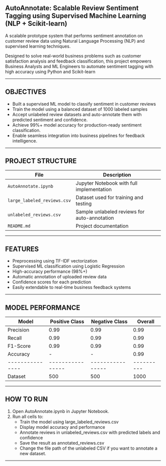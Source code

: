 ## AutoAnnotate: Scalable Review Sentiment Tagging using Supervised Machine Learning (NLP + Scikit-learn)

A scalable prototype system that performs sentiment annotation on customer review data using Natural Language Processing (NLP) and supervised learning techniques. 

Designed to solve real-world business problems such as customer satisfaction analysis and feedback classification, this project empowers Business Analysts and ML Engineers to automate sentiment tagging with high accuracy using Python and Scikit-learn

---

## OBJECTIVES

- Built a supervised ML model to classify sentiment in customer reviews
- Train the model using a balanced dataset of 1000 labeled samples
- Accept unlabeled review datasets and auto-annotate them with predicted sentiment and confidence.
- Achieve 99%+ model accuracy for production-ready sentiment classification.
- Enable seamless integration into business pipelines for feedback intelligence.

---

## PROJECT STRUCTURE

|              File                       |                   Description                |
|-----------------------------------------|----------------------------------------------|
| `AutoAnnotate.ipynb`                    | Jupyter Notebook with full implementation    |
| `large_labeled_reviews.csv`             | Dataset used for training and testing        |
| `unlabeled_reviews.csv`                 | Sample unlabeled reviews for auto-annotation |
| `README.md`                             | Project documentation                        |


---

## FEATURES

-  Preprocessing using TF-IDF vectorization
-  Supervised ML classification using Logistic Regression
-  High-accuracy performance (98%+)
-  Automatic annotation of uploaded review data
-  Confidence scores for each prediction
-  Easily extendable to real-time business feedback systems

---

## MODEL PERFORMANCE

|     Model     | Positive Class | Negative Class | Overall  |
|---------------|----------------|----------------|----------|
| Precision     |      0.99      |      0.99      |   0.99   |
| Recall        |      0.99      |      0.99      |   0.99   |
| F1-Score      |      0.99      |      0.99      |   0.99   |
| Accuracy      |        -       |        -       |   0.99   |
|---------------|----------------|----------------|----------|
| Dataset       |      500       |       500      |   1000   |

---

## HOW TO RUN

1. Open AutoAnnotate.ipynb in Jupyter Notebook.
2. Run all cells to:
   - Train the model using large_labeled_reviews.csv
   - Display model accuracy and performance
   - Annotate reviews in unlabeled_reviews.csv with predicted labels and confidence
   - Save the result as annotated_reviews.csv
   - Change the file path of the unlabeled CSV if you want to annotate a new dataset.

---
